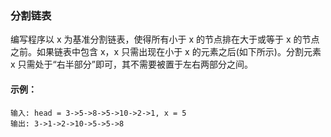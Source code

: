 ### 分割链表

编写程序以 x 为基准分割链表，使得所有小于 x 的节点排在大于或等于 x 的节点之前。如果链表中包含 x，x 只需出现在小于 x 的元素之后(如下所示)。分割元素 x 只需处于“右半部分”即可，其不需要被置于左右两部分之间。

#### 示例：
```
输入: head = 3->5->8->5->10->2->1, x = 5
输出: 3->1->2->10->5->5->8
```

